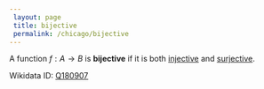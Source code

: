 ```yaml
---
 layout: page
 title: bijective
 permalink: /chicago/bijective
---
```


A function $f:A\to B$ is **bijective** if it is both [injective](https://mathgloss.github.io/MathGloss/injective) and [surjective](https://mathgloss.github.io/MathGloss/surjective).

Wikidata ID: [Q180907](https://www.wikidata.org/wiki/Q180907)
